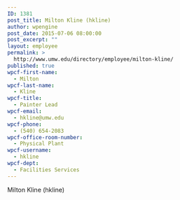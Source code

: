 ```yaml
---
ID: 1381
post_title: Milton Kline (hkline)
author: wpengine
post_date: 2015-07-06 08:00:00
post_excerpt: ""
layout: employee
permalink: >
  http://www.umw.edu/directory/employee/milton-kline/
published: true
wpcf-first-name:
  - Milton
wpcf-last-name:
  - Kline
wpcf-title:
  - Painter Lead
wpcf-email:
  - hkline@umw.edu
wpcf-phone:
  - (540) 654-2083
wpcf-office-room-number:
  - Physical Plant
wpcf-username:
  - hkline
wpcf-dept:
  - Facilities Services
---
```

Milton Kline (hkline)
